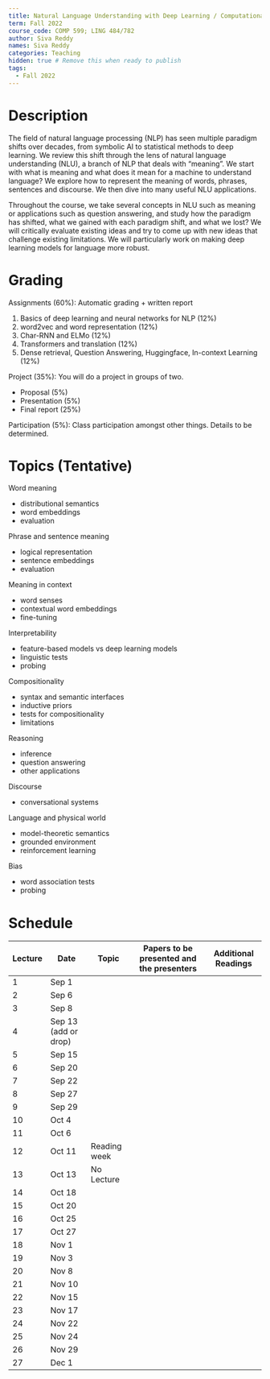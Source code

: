```yaml
---
title: Natural Language Understanding with Deep Learning / Computational Semantics
term: Fall 2022
course_code: COMP 599; LING 484/782
author: Siva Reddy
names: Siva Reddy
categories: Teaching
hidden: true # Remove this when ready to publish
tags:
  - Fall 2022
---
```


# Description

The field of natural language processing (NLP) has seen multiple paradigm shifts over decades, from symbolic AI to statistical methods to deep learning. We review this shift through the lens of natural language understanding (NLU), a branch of NLP that deals with “meaning”. We start with what is meaning and what does it mean for a machine to understand language? We explore how to represent the meaning of words, phrases, sentences and discourse. We then dive into many useful NLU applications. 

Throughout the course, we take several concepts in NLU such as meaning or applications such as question answering, and study how the paradigm has shifted, what we gained with each paradigm shift, and what we lost? We will critically evaluate existing ideas and try to come up with new ideas that challenge existing limitations. We will particularly work on making deep learning models for language more robust.

# Grading

Assignments (60%): Automatic grading + written report
1. Basics of deep learning and neural networks for NLP (12%)
2. word2vec and word representation (12%)
3. Char-RNN and ELMo (12%)
4. Transformers and translation (12%)
5. Dense retrieval, Question Answering, Huggingface, In-context Learning (12%)

Project (35%): You will do a project in groups of two.
* Proposal (5%)
* Presentation (5%)
* Final report (25%)

Participation (5%): Class participation amongst other things. Details to be determined.

# Topics (Tentative)

Word meaning
* distributional semantics
* word embeddings
* evaluation

Phrase and sentence meaning
* logical representation
* sentence embeddings
* evaluation

Meaning in context
* word senses
* contextual word embeddings
* fine-tuning

Interpretability
* feature-based models vs deep learning models
* linguistic tests
* probing

Compositionality
* syntax and semantic interfaces
* inductive priors
* tests for compositionality
* limitations

Reasoning
* inference
* question answering
* other applications

Discourse
* conversational systems

Language and physical world
* model-theoretic semantics
* grounded environment
* reinforcement learning

Bias
* word association tests
* probing


# Schedule

| Lecture | Date                 | Topic        | Papers to be presented and the presenters | Additional Readings |
| ------- | -------------------- | ------------ | ----------------------------------------- | ------------------- |
| 1       | Sep 1                |              |                                           |                     |
| 2       | Sep 6                |              |                                           |                     |
| 3       | Sep 8                |              |                                           |                     |
| 4       | Sep 13 (add or drop) |              |                                           |                     |
| 5       | Sep 15               |              |                                           |                     |
| 6       | Sep 20               |              |                                           |                     |
| 7       | Sep 22               |              |                                           |                     |
| 8       | Sep 27               |              |                                           |                     |
| 9       | Sep 29               |              |                                           |                     |
| 10      | Oct 4                |              |                                           |                     |
| 11      | Oct 6                |              |                                           |                     |
| 12      | Oct 11               | Reading week |                                           |                     |
| 13      | Oct 13               | No Lecture   |                                           |                     |
| 14      | Oct 18               |              |                                           |                     |
| 15      | Oct 20               |              |                                           |                     |
| 16      | Oct 25               |              |                                           |                     |
| 17      | Oct 27               |              |                                           |                     |
| 18      | Nov 1                |              |                                           |                     |
| 19      | Nov 3                |              |                                           |                     |
| 20      | Nov 8                |              |                                           |                     |
| 21      | Nov 10               |              |                                           |                     |
| 22      | Nov 15               |              |                                           |                     |
| 23      | Nov 17               |              |                                           |                     |
| 24      | Nov 22               |              |                                           |                     |
| 25      | Nov 24               |              |                                           |                     |
| 26      | Nov 29               |              |                                           |                     |
| 27      | Dec 1                |              |                                           |                     |
